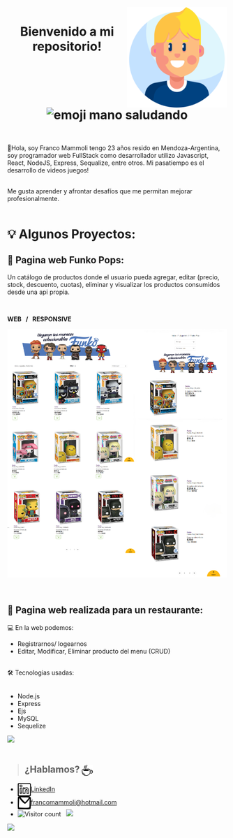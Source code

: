 <img src="img/nino.png" width="230" align='right' />
<h1 align="center"> Bienvenido a mi repositorio! <img src="https://tenor.com/view/waving-hi-hello-emoji-wave-gif-11366012.gif" alt="emoji mano saludando" width="40px"/></h1>  
<br>
<p>🌱Hola, soy Franco Mammoli tengo 23 años resido en Mendoza-Argentina, soy programador web FullStack como desarrollador utilizo Javascript, React, NodeJS, Express, Sequalize, entre otros. Mi pasatiempo es el desarrollo de videos juegos!</p>
<br/>
Me gusta aprender y afrontar desafíos que me permitan mejorar profesionalmente. 
<br>
<br>

# 💡 Algunos Proyectos:
## :small_blue_diamond: Pagina web Funko Pops:
 Un catálogo de productos donde el usuario pueda agregar, editar (precio, stock, descuento, cuotas), eliminar y visualizar los productos consumidos desde una api propia.

<br>

**WEB &nbsp; / &nbsp; RESPONSIVE**
<p><img src="img/funko2.png" /> </p>

<br>

## :small_blue_diamond: Pagina web realizada para un restaurante:
  :computer: En la web podemos: 
- Registrarnos/ logearnos
- Editar, Modificar, Eliminar producto del menu (CRUD) <br>
 <br>
  🛠️ Tecnologias usadas: <br>
  <br>
  
- Node.js
- Express
- Ejs
- MySQL
- Sequelize
<img src="img/morfi.png" />
<br>
<br>

> ## ¿Hablamos? <img align="center" src="img/food_coffee-1.svg" alt="cafecito" height="25" width="25"/>
- <a href="https://www.linkedin.com/in/franco-mammoli-0a4455142/" target="blank"><img align="center" src="img/logo_linkedin.svg" alt="Franco Mammoli" height="30" width="30" />LinkedIn</a>
- <a href="francomammoli@hotmail.com" target="blank"><img align="center" src="img/logo_email_mail.svg" alt="correo personal" height="30" width="30" />francomammoli@hotmail.com</a>
- ![Visitor count](https://visitor-badge.laobi.icu/badge?page_id=francomammoli)   <img src="https://media.giphy.com/media/dxn6fRlTIShoeBr69N/giphy.gif" width="30">
                                                                                                                 
<img src="https://tenor.com/view/ice-age-sid-call-me-give-me-your-number-give-me-a-call-gif-16699821.gif" height="180" />

 
